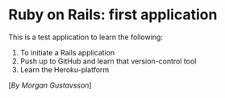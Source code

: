 # Ruby on Rails: first application

This is a test application to learn the following:

1) To initiate a Rails application
2) Push up to GitHub and learn that version-control tool
3) Learn the Heroku-platform

[*By Morgan Gustavsson*]
